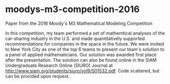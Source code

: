 # moodys-m3-competition-2016
Paper from the 2016 Moody's M3 Mathematical Modeling Competition

In this competition, my team performed a set of mathemtical analyses of the car-sharing industry in the U.S. and made quantitatively supported recommendations for companies in the space in the future. We were invited to New York City as one of the top 6 teams to present our team's solution to a panel of applied mathematicians. Our solution was awarded first place after the presentation. The solution can also be found online in the SIAM Undergraduate Research Online (SIURO) Journal at http://www.siam.org/students/siuro/vol9/S01532.pdf. Code scattered, but can be provided upon request.
